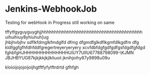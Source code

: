 # Jenkins-WebhookJob
Testing for webHook in Progress
still working on same

tffytfgyguyguyghjjhhhhhhhhhhhhhhhhhhhhhhhhhhhhhhhhhhhhhhhh
uihuihiuy8yhiuhuh]ug\
jhbjhvbjhv
sdflkfdmglkfmdglfd
dfmg dfgmdfglkdflkgmfdlkgdfm
dfg kldfggfgfhfdhfddfgregertreyeryeryery
xcvfdbfdgfgdfgdfgsfdgdfgfdgd
fghbfgHJHHHHHHHHHHHHHHUIUY7UIIU67788798099-\KJMN
JBJHBYUG87kjkjkkjkjlkliuoii
jknihjoihy87y9898u09u

kloioijojojoijoijhgtftfyfytftrdrtd
gfhfgh
